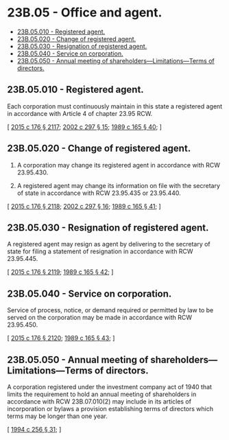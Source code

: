 # 23B.05 - Office and agent.
* [23B.05.010 - Registered agent.](#23b05010---registered-agent)
* [23B.05.020 - Change of registered agent.](#23b05020---change-of-registered-agent)
* [23B.05.030 - Resignation of registered agent.](#23b05030---resignation-of-registered-agent)
* [23B.05.040 - Service on corporation.](#23b05040---service-on-corporation)
* [23B.05.050 - Annual meeting of shareholders—Limitations—Terms of directors.](#23b05050---annual-meeting-of-shareholderslimitationsterms-of-directors)
## 23B.05.010 - Registered agent.
Each corporation must continuously maintain in this state a registered agent in accordance with Article 4 of chapter 23.95 RCW.

\[ [2015 c 176 § 2117](https://lawfilesext.leg.wa.gov/biennium/2015-16/Pdf/Bills/Session%20Laws/Senate/5387.SL.pdf?cite=2015%20c%20176%20§%202117); [2002 c 297 § 15](https://lawfilesext.leg.wa.gov/biennium/2001-02/Pdf/Bills/Session%20Laws/House/2301-S.SL.pdf?cite=2002%20c%20297%20§%2015); [1989 c 165 § 40](https://leg.wa.gov/CodeReviser/documents/sessionlaw/1989c165.pdf?cite=1989%20c%20165%20§%2040); \]

## 23B.05.020 - Change of registered agent.
1. A corporation may change its registered agent in accordance with RCW 23.95.430.

2. A registered agent may change its information on file with the secretary of state in accordance with RCW 23.95.435 or 23.95.440.

\[ [2015 c 176 § 2118](https://lawfilesext.leg.wa.gov/biennium/2015-16/Pdf/Bills/Session%20Laws/Senate/5387.SL.pdf?cite=2015%20c%20176%20§%202118); [2002 c 297 § 16](https://lawfilesext.leg.wa.gov/biennium/2001-02/Pdf/Bills/Session%20Laws/House/2301-S.SL.pdf?cite=2002%20c%20297%20§%2016); [1989 c 165 § 41](https://leg.wa.gov/CodeReviser/documents/sessionlaw/1989c165.pdf?cite=1989%20c%20165%20§%2041); \]

## 23B.05.030 - Resignation of registered agent.
A registered agent may resign as agent by delivering to the secretary of state for filing a statement of resignation in accordance with RCW 23.95.445.

\[ [2015 c 176 § 2119](https://lawfilesext.leg.wa.gov/biennium/2015-16/Pdf/Bills/Session%20Laws/Senate/5387.SL.pdf?cite=2015%20c%20176%20§%202119); [1989 c 165 § 42](https://leg.wa.gov/CodeReviser/documents/sessionlaw/1989c165.pdf?cite=1989%20c%20165%20§%2042); \]

## 23B.05.040 - Service on corporation.
Service of process, notice, or demand required or permitted by law to be served on the corporation may be made in accordance with RCW 23.95.450.

\[ [2015 c 176 § 2120](https://lawfilesext.leg.wa.gov/biennium/2015-16/Pdf/Bills/Session%20Laws/Senate/5387.SL.pdf?cite=2015%20c%20176%20§%202120); [1989 c 165 § 43](https://leg.wa.gov/CodeReviser/documents/sessionlaw/1989c165.pdf?cite=1989%20c%20165%20§%2043); \]

## 23B.05.050 - Annual meeting of shareholders—Limitations—Terms of directors.
A corporation registered under the investment company act of 1940 that limits the requirement to hold an annual meeting of shareholders in accordance with RCW 23B.07.010(2) may include in its articles of incorporation or bylaws a provision establishing terms of directors which terms may be longer than one year.

\[ [1994 c 256 § 31](https://lawfilesext.leg.wa.gov/biennium/1993-94/Pdf/Bills/Session%20Laws/Senate/6285.SL.pdf?cite=1994%20c%20256%20§%2031); \]

